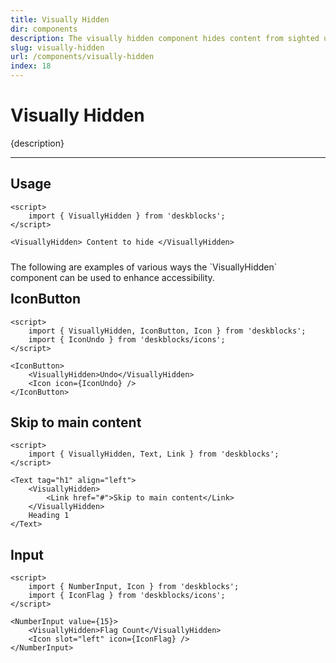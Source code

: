 ```yaml
---
title: Visually Hidden
dir: components
description: The visually hidden component hides content from sighted users while keeping it accessible to screen readers, ensuring inclusivity.
slug: visually-hidden
url: /components/visually-hidden
index: 18
---
```


<script>
  import 'deskblocks/globalStyles';
	import Info from '$lib/components/Info.svelte';
</script>

# Visually Hidden

{description}

---

## Usage

```svelte example hideToolbar
<script>
	import { VisuallyHidden } from 'deskblocks';
</script>

<VisuallyHidden> Content to hide </VisuallyHidden>
```

<p style="margin-top: 1.5rem; margin-bottom: -1rem;">
  The following are examples of various ways the `VisuallyHidden` component can be used to enhance accessibility.
<p>

## IconButton

```svelte example hideScript hideToolbar
<script>
	import { VisuallyHidden, IconButton, Icon } from 'deskblocks';
	import { IconUndo } from 'deskblocks/icons';
</script>

<IconButton>
	<VisuallyHidden>Undo</VisuallyHidden>
	<Icon icon={IconUndo} />
</IconButton>
```

## Skip to main content

```svelte example hideScript hideToolbar
<script>
	import { VisuallyHidden, Text, Link } from 'deskblocks';
</script>

<Text tag="h1" align="left">
	<VisuallyHidden>
		<Link href="#">Skip to main content</Link>
	</VisuallyHidden>
	Heading 1
</Text>
```

## Input

```svelte example hideScript hideToolbar
<script>
	import { NumberInput, Icon } from 'deskblocks';
	import { IconFlag } from 'deskblocks/icons';
</script>

<NumberInput value={15}>
	<VisuallyHidden>Flag Count</VisuallyHidden>
	<Icon slot="left" icon={IconFlag} />
</NumberInput>
```
